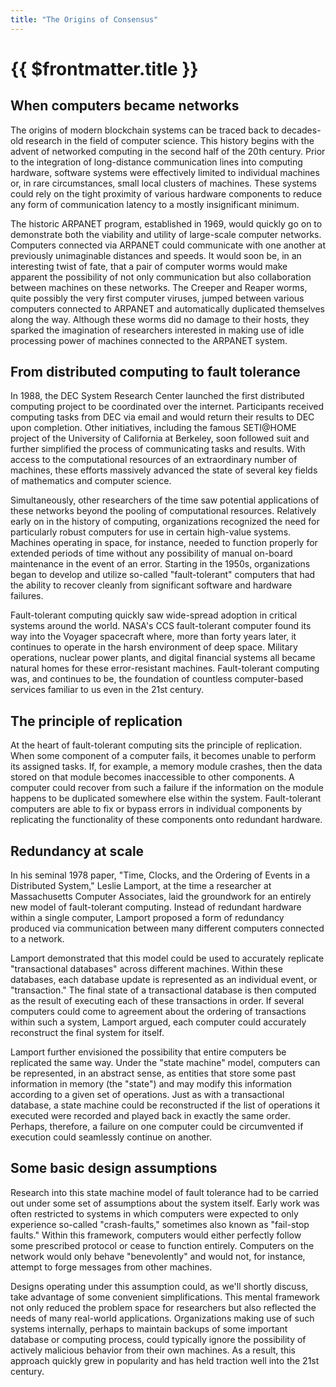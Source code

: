 ```yaml
---
title: "The Origins of Consensus"
---
```


# {{ $frontmatter.title }}

## When computers became networks

The origins of modern blockchain systems can be traced back to decades-old research in the field of computer science. This history begins with the advent of networked computing in the second half of the 20th century. Prior to the integration of long-distance communication lines into computing hardware, software systems were effectively limited to individual machines or, in rare circumstances, small local clusters of machines. These systems could rely on the tight proximity of various hardware components to reduce any form of communication latency to a mostly insignificant minimum.

The historic ARPANET program, established in 1969, would quickly go on to demonstrate both the viability and utility of large-scale computer networks. Computers connected via ARPANET could communicate with one another at previously unimaginable distances and speeds. It would soon be, in an interesting twist of fate, that a pair of computer worms would make apparent the possibility of not only communication but also collaboration between machines on these networks. The Creeper and Reaper worms, quite possibly the very first computer viruses, jumped between various computers connected to ARPANET and automatically duplicated themselves along the way. Although these worms did no damage to their hosts, they sparked the imagination of researchers interested in making use of idle processing power of machines connected to the ARPANET system.

## From distributed computing to fault tolerance

In 1988, the DEC System Research Center launched the first distributed computing project to be coordinated over the internet. Participants received computing tasks from DEC via email and would return their results to DEC upon completion. Other initiatives, including the famous SETI@HOME project of the University of California at Berkeley, soon followed suit and further simplified the process of communicating tasks and results. With access to the computational resources of an extraordinary number of machines, these efforts massively advanced the state of several key fields of mathematics and computer science.

Simultaneously, other researchers of the time saw potential applications of these networks beyond the pooling of computational resources. Relatively early on in the history of computing, organizations recognized the need for particularly robust computers for use in certain high-value systems. Machines operating in space, for instance, needed to function properly for extended periods of time without any possibility of manual on-board maintenance in the event of an error. Starting in the 1950s, organizations began to develop and utilize so-called "fault-tolerant" computers that had the ability to recover cleanly from significant software and hardware failures.

Fault-tolerant computing quickly saw wide-spread adoption in critical systems around the world. NASA's CCS fault-tolerant computer found its way into the Voyager spacecraft where, more than forty years later, it continues to operate in the harsh environment of deep space. Military operations, nuclear power plants, and digital financial systems all became natural homes for these error-resistant machines. Fault-tolerant computing was, and continues to be, the foundation of countless computer-based services familiar to us even in the 21st century.

## The principle of replication

At the heart of fault-tolerant computing sits the principle of replication. When some component of a computer fails, it becomes unable to perform its assigned tasks. If, for example, a memory module crashes, then the data stored on that module becomes inaccessible to other components. A computer could recover from such a failure if the information on the module happens to be duplicated somewhere else within the system. Fault-tolerant computers are able to fix or bypass errors in individual components by replicating the functionality of these components onto redundant hardware.

## Redundancy at scale

In his seminal 1978 paper, "Time, Clocks, and the Ordering of Events in a Distributed System," Leslie Lamport, at the time a researcher at Massachusetts Computer Associates, laid the groundwork for an entirely new model of fault-tolerant computing. Instead of redundant hardware within a single computer, Lamport proposed a form of redundancy produced via communication between many different computers connected to a network.

Lamport demonstrated that this model could be used to accurately replicate "transactional databases" across different machines. Within these databases, each database update is represented as an individual event, or "transaction." The final state of a transactional database is then computed as the result of executing each of these transactions in order. If several computers could come to agreement about the ordering of transactions within such a system, Lamport argued, each computer could accurately reconstruct the final system for itself.

Lamport further envisioned the possibility that entire computers be replicated the same way. Under the "state machine" model, computers can be represented, in an abstract sense, as entities that store some past information in memory (the "state") and may modify this information according to a given set of operations. Just as with a transactional database, a state machine could be reconstructed if the list of operations it executed were recorded and played back in exactly the same order. Perhaps, therefore, a failure on one computer could be circumvented if execution could seamlessly continue on another.

## Some basic design assumptions

Research into this state machine model of fault tolerance had to be carried out under some set of assumptions about the system itself. Early work was often restricted to systems in which computers were expected to only experience so-called "crash-faults," sometimes also known as "fail-stop faults." Within this framework, computers would either perfectly follow some prescribed protocol or cease to function entirely. Computers on the network would only behave "benevolently" and would not, for instance, attempt to forge messages from other machines.

Designs operating under this assumption could, as we'll shortly discuss, take advantage of some convenient simplifications. This mental framework not only reduced the problem space for researchers but also reflected the needs of many real-world applications. Organizations making use of such systems internally, perhaps to maintain backups of some important database or computing process, could typically ignore the possibility of actively malicious behavior from their own machines. As a result, this approach quickly grew in popularity and has held traction well into the 21st century.
